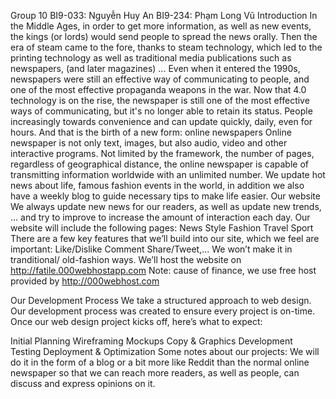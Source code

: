Group 10
BI9-033: Nguyễn Huy An 
BI9-234: Phạm Long Vũ
Introduction
In the Middle Ages, in order to get more information, as well as new events, the kings (or lords) would send people to spread the news orally. Then the era of steam came to the fore, thanks to steam technology, which led to the printing technology as well as traditional media publications such as newspapers, (and later magazines) ... Even when it entered the 1990s, newspapers were still an effective way of communicating to people, and one of the most effective propaganda weapons in the war.
Now that 4.0 technology is on the rise, the newspaper is still one of the most effective ways of communicating, but it's no longer able to retain its status. People increasingly towards convenience and can update quickly, daily, even for hours. And that is the birth of a new form: online newspapers
Online newspaper is not only text, images, but also audio, video and other interactive programs. Not limited by the framework, the number of pages, regardless of geographical distance, the online newspaper is capable of transmitting information worldwide with an unlimited number.
We update hot news about life, famous fashion events in the world, in addition we also have a weekly blog to guide necessary tips to make life easier.
Our website
We always update new news for our readers, as well as update new trends, ... and try to improve to increase the amount of interaction each day.
Our website will include the following pages:
News
Style
Fashion
Travel
Sport
There are a few key features that we’ll build into our site, which we feel are important:
Like/Dislike
Comment
Share/Tweet,...
We won’t make it in tranditional/ old-fashion ways. We’ll host the website on http://fatile.000webhostapp.com Note: cause of finance, we use free host provided by http://000webhost.com

Our Development Process
We take a structured approach to web design. Our development process was created to ensure every project is on-time. Once our web design project kicks off, here’s what to expect:

Initial Planning
Wireframing
Mockups
Copy & Graphics
Development
Testing
Deployment & Optimization
Some notes about our projects:
We will do it in the form of a blog or a bit more like Reddit than the normal online newspaper so that we can reach more readers, as well as people, can discuss and express opinions on it.
